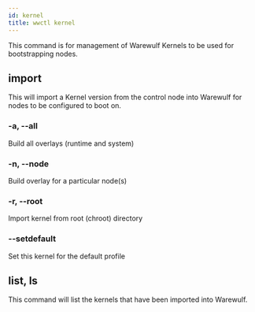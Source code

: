 ```yaml
---
id: kernel
title: wwctl kernel
---
```


This command is for management of Warewulf Kernels to be used for bootstrapping nodes.

## import
This will import a Kernel version from the control node into Warewulf for nodes to be configured to boot on.

### -a, --all
Build all overlays (runtime and system)

### -n, --node
Build overlay for a particular node(s)

### -r, --root
Import kernel from root (chroot) directory

### --setdefault
Set this kernel for the default profile

## list, ls
This command will list the kernels that have been imported into Warewulf.
